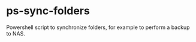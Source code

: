 # ps-sync-folders
Powershell script to synchronize folders, for example to perform a backup to NAS.
